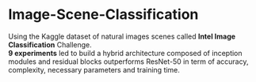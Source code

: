 # Image-Scene-Classification

Using the Kaggle dataset of natural images scenes called **Intel Image Classification** Challenge.  
**9 experiments** led to build a hybrid architecture composed of inception modules and residual blocks outperforms ResNet-50 in term of accuracy, complexity, necessary parameters and training time.
